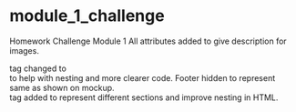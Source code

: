 # module_1_challenge
Homework Challenge Module 1
All <alt> attributes added to give description for images.
<div> tag changed to <nav> to help with nesting and more clearer code.
Footer hidden to represent same as shown on mockup.
<section> tag added to represent different sections and improve nesting in HTML.
<title> properly updated with a proper comment.
Headers changed from list view to inline block.
Two screenshot pics are available for preview.
<P> tags changed to <article> tags for better and cleaner code and to respresent articles instead of paragraphs.
<p> side tags changes to <aside> tags to represent asrticles that are presented on the right hand side of the page, this makes code more clearer and easier to read and undestand.
Comments added to any changes made in case code needs to be refracted in future.
